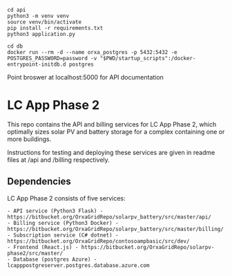 	
	cd api
	python3 -m venv venv
	source venv/bin/activate
	pip install -r requirements.txt
	python3 application.py

	cd db
	docker run --rm -d --name orxa_postgres -p 5432:5432 -e POSTGRES_PASSWORD=password -v "$PWD/startup_scripts":/docker-entrypoint-initdb.d postgres

Point broswer at localhost:5000 for API documentation


# LC App Phase 2

This repo contains the API and billing services for LC App Phase 2, which optimally sizes solar PV and battery storage for a complex containing one or more buildings.

Instructions for testing and deploying these services are given in readme files at /api and /billing respectively.

## Dependencies

LC App Phase 2 consists of five services:

	- API service (Python3 Flask) - https://bitbucket.org/OrxaGridRepo/solarpv_battery/src/master/api/
    - Billing service (Python3 Docker) - https://bitbucket.org/OrxaGridRepo/solarpv_battery/src/master/billing/
    - Subscription service (C# dotnet) - https://bitbucket.org/OrxaGridRepo/contosoampbasic/src/dev/
    - Frontend (React.js) - https://bitbucket.org/OrxaGridRepo/solarpv-phase2/src/master/
    - Database (postgres Azure) - lcapppostgreserver.postgres.database.azure.com


